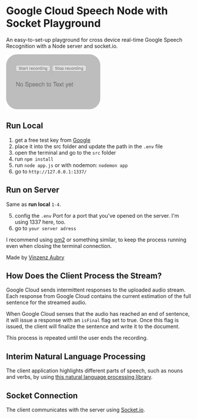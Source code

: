 # Google Cloud Speech Node with Socket Playground
An easy-to-set-up playground for cross device real-time Google Speech Recognition with a Node server and socket.io.

![Yo this is a test](example.gif "example gif")

## Run Local
1. get a free test key from [Google](https://cloud.google.com/speech/docs/quickstart )
2. place it into the src folder and update the path in the `.env` file
3. open the terminal and go to the `src` folder
4. run `npm install`
5. run `node app.js` or with nodemon: `nodemon app`
6. go to `http://127.0.0.1:1337/`

## Run on Server
Same as **run local** `1-4`.

5. config the `.env` Port for a port that you've opened on the server. I'm using 1337 here, too.
6. go to `your server adress`

I recommend using [pm2](http://pm2.keymetrics.io/) or something similar, to keep the process running even when closing the terminal connection.

Made by [Vinzenz Aubry](https://twitter.com/vinberto)

## How Does the Client Process the Stream?

Google Cloud sends intermittent responses to the uploaded audio stream. Each response
from Google Cloud contains the current estimation of the full sentence for the streamed audio.

When Google Cloud senses that the audio has reached an end of sentence, it will issue a response with an `isFinal` flag set to true. Once this flag is issued, the client will finalize the sentence and write it to the document.

This process is repeated until the user ends the recording.

## Interim Natural Language Processing

The client application highlights different parts of speech, such as nouns and verbs, by using
[this natural language processing library](https://github.com/spencermountain/compromise).

## Socket Connection

The client communicates with the server using [Socket.io](https://socket.io).